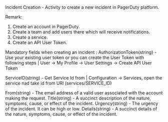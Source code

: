 ﻿Incident Creation - Activity to create a new incident in PagerDuty platform.

Remark:
1. Create an account in PagerDuty.
3. Create a team and add users there which will receive notifications.
4. Create a service.
5. Create an API User Token.

Mandatory fields when creating an incident :
AuthorizationToken(string) - Use your existing user token or you can create the User Token with following steps | User -> My Profile -> User Settings -> Create API User Token

ServiceID(string) - Get Service Id from | Configuration -> Services, open the service nad take id from URI (services/SERVICE_ID) 

From(string) - The email address of a valid user associated with the account making the request.
Title(string) - A succinct description of the nature, symptoms, cause, or effect of the incident.
Urgency(string) - The urgency of the incident. It can be high or low.
Details(string) - A succinct details of the nature, symptoms, cause, or effect of the incident. 
